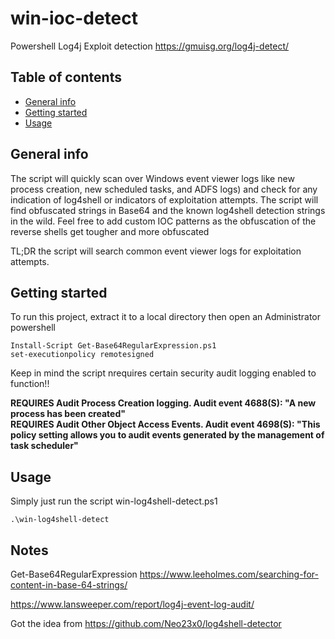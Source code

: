 # win-ioc-detect
Powershell Log4j Exploit detection
https://gmuisg.org/log4j-detect/
## Table of contents
* [General info](#general-info)
* [Getting started](#getting-started)
* [Usage](#usage)

## General info
The script will quickly scan over Windows event viewer logs like new process creation, new scheduled tasks, and ADFS logs) and check for any indication of log4shell or indicators of exploitation attempts. The script will find obfuscated strings in Base64 and the known log4shell detection strings in the wild. Feel free to add custom IOC patterns as the obfuscation of the reverse shells get tougher and more obfuscated

TL;DR the script will search common event viewer logs for exploitation attempts.
	
## Getting started
To run this project, extract it to a local directory then open an Administrator powershell<br />
```
Install-Script Get-Base64RegularExpression.ps1 
set-executionpolicy remotesigned
```
Keep in mind the script nrequires certain security audit logging enabled to function!!<br />

<b>REQUIRES Audit Process Creation logging. Audit event 4688(S): "A new process has been created"<br />
REQUIRES Audit Other Object Access Events. Audit event 4698(S): "This policy setting allows you to audit events generated by the management of task scheduler"</b><br />

## Usage
Simply just run the script win-log4shell-detect.ps1

```
.\win-log4shell-detect
```

## Notes

Get-Base64RegularExpression https://www.leeholmes.com/searching-for-content-in-base-64-strings/

https://www.lansweeper.com/report/log4j-event-log-audit/

Got the idea from https://github.com/Neo23x0/log4shell-detector
